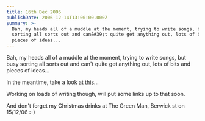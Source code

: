 ```yaml
---
title: 16th Dec 2006
publishDate: 2006-12-14T13:00:00.000Z
summary: >-
  Bah, my heads all of a muddle at the moment, trying to write songs, but busy
  sorting all sorts out and can&#39;t quite get anything out, lots of bits and
  pieces of ideas...
---
```



Bah, my heads all of a muddle at the moment, trying to write songs, but busy sorting all sorts out and can&#39;t quite get anything out, lots of bits and pieces of ideas...

In the meantime, take a look at <a href="https://blog.wired.com/tableofmalcontents/2006/12/israeli_army_ha.html" target="_blank">this</a>...

Working on loads of writing though, will put some links up to that soon.

And don&#39;t forget my Christmas drinks at The Green Man, Berwick st on 15/12/06 :-)
